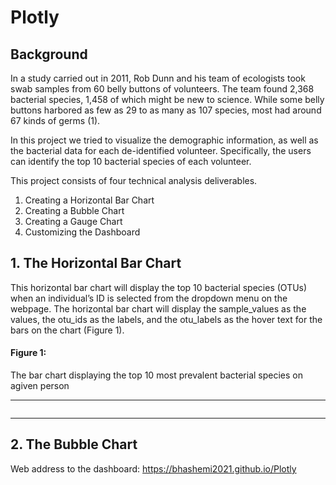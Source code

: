 # Plotly 



## Background
In a study carried out in 2011, Rob Dunn and his team of ecologists took swab samples from 60 belly buttons of volunteers. The team found 2,368 bacterial species, 1,458 of which might be new to science. While some belly buttons harbored as few as 29 to as many as 107 species, most had around 67 kinds of germs (1).  

In this project we tried to visualize the demographic information, as well as the bacterial data for each de-identified volunteer. Specifically, the users can  identify the top 10 bacterial species of each volunteer.


This project consists of four technical analysis deliverables. 

  1. Creating a Horizontal Bar Chart
  2. Creating a Bubble Chart
  3. Creating a Gauge Chart
  4. Customizing the Dashboard

## 1. The Horizontal Bar Chart
This horizontal bar chart will display the top 10 bacterial species (OTUs) when an individual’s ID is selected from the dropdown menu on the webpage. The horizontal bar chart will display the sample_values as the values, the otu_ids as the labels, and the otu_labels as the hover text for the bars on the chart (Figure 1).

#### Figure 1: 
The bar chart displaying the top 10 most prevalent bacterial species on agiven person

-----------------

![]()

-----------------

## 2. The Bubble Chart



Web address to the dashboard: https://bhashemi2021.github.io/Plotly 
